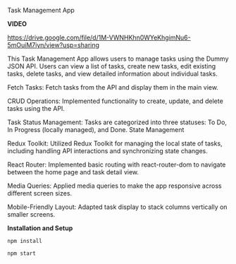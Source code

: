Task Management App

**VIDEO**

https://drive.google.com/file/d/1M-VWNHKhn0WYeKhgimNu6-5mOuiM7iyn/view?usp=sharing


This Task Management App allows users to manage tasks using the Dummy JSON API. Users can view a list of tasks, create new tasks, edit existing tasks, delete tasks, and view detailed information about individual tasks. 


Fetch Tasks: Fetch tasks from the API and display them in the main view.

CRUD Operations: Implemented functionality to create, update, and delete tasks using the API.

Task Status Management: Tasks are categorized into three statuses: To Do, In Progress (locally managed), and Done.
State Management

Redux Toolkit: Utilized Redux Toolkit for managing the local state of tasks, including handling API interactions and synchronizing state changes.

React Router: Implemented basic routing with react-router-dom to navigate between the home page and task detail view.

Media Queries: Applied media queries to make the app responsive across different screen sizes.

Mobile-Friendly Layout: Adapted task display to stack columns vertically on smaller screens.



**Installation and Setup**

    npm install

    npm start